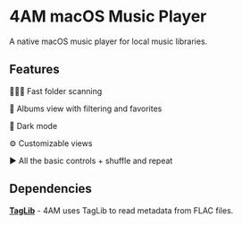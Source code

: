 # 4AM macOS Music Player

A native macOS music player for local music libraries.

## Features
🏃‍♂️‍➡️ Fast folder scanning

🪩 Albums view with filtering and favorites

🎨 Dark mode

⚙️ Customizable views

▶️ All the basic controls + shuffle and repeat

## Dependencies

**[TagLib](https://taglib.org/)** - 4AM uses TagLib to read metadata from FLAC files.
